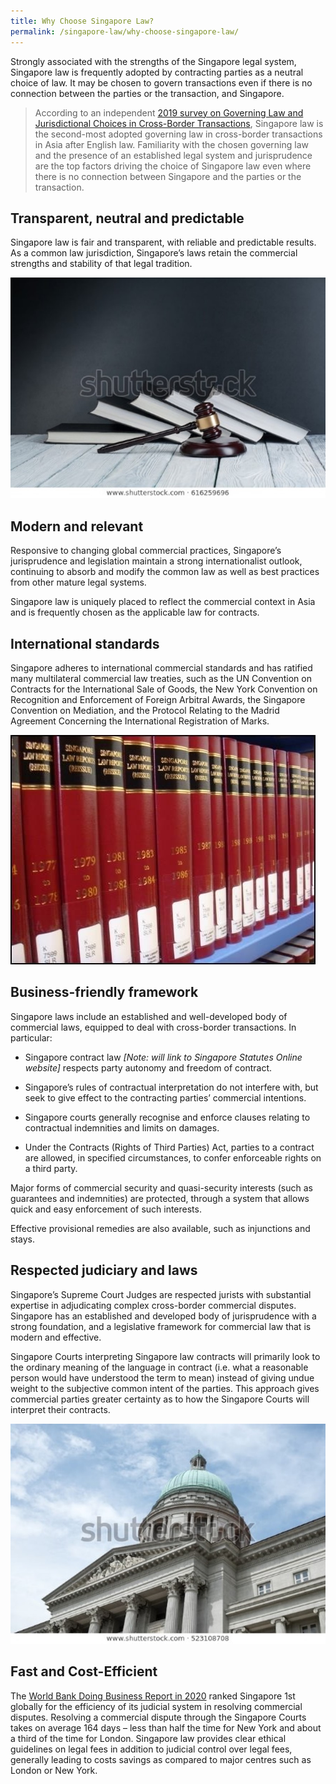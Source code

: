 ```yaml
---
title: Why Choose Singapore Law?
permalink: /singapore-law/why-choose-singapore-law/
---
```

Strongly associated with the strengths of the Singapore legal system, Singapore law is frequently adopted by contracting parties as a neutral choice of law. It may be chosen to govern transactions even if there is no connection between the parties or the transaction, and Singapore.

> According to an independent [2019 survey on Governing Law and Jurisdictional Choices in Cross-Border Transactions](https://www.sal.org.sg/Newsroom/News-Releases/NewsDetails/id/1102), Singapore law is the second-most adopted governing law in cross-border transactions in Asia after English law. Familiarity with the chosen governing law and the presence of an established legal system and jurisprudence are the top factors driving the choice of Singapore law even where there is no connection between Singapore and the parties or the transaction.

## Transparent, neutral and predictable

Singapore law is fair and transparent, with reliable and predictable results. As a common law jurisdiction, Singapore’s laws retain the commercial strengths and stability of that legal tradition.

![mock image](/images/mock-05-why-singapore-law.jpg) 

## Modern and relevant

Responsive to changing global commercial practices, Singapore’s jurisprudence and legislation maintain a strong internationalist outlook, continuing to absorb and modify the common law as well as best practices from other mature legal systems.

Singapore law is uniquely placed to reflect the commercial context in Asia and is frequently chosen as the applicable law for contracts.

## International standards

Singapore adheres to international commercial standards and has ratified many multilateral commercial law treaties, such as the UN Convention on Contracts for the International Sale of Goods, the New York Convention on Recognition and Enforcement of Foreign Arbitral Awards, the Singapore Convention on Mediation, and the Protocol Relating to the Madrid Agreement Concerning the International Registration of Marks.

![mock image](/images/mock-06-why-singapore-law.jpg) 

## Business-friendly framework

Singapore laws include an established and well-developed body of commercial laws, equipped to deal with cross-border transactions. In particular:

- Singapore contract law _[Note: will link to Singapore Statutes Online website]_ respects party autonomy and freedom of contract.

- Singapore’s rules of contractual interpretation do not interfere with, but seek to give effect to the contracting parties’ commercial intentions.

- Singapore courts generally recognise and enforce clauses relating to contractual indemnities and limits on damages.

- Under the Contracts (Rights of Third Parties) Act, parties to a contract are allowed, in specified circumstances, to confer enforceable rights on a third party.

Major forms of commercial security and quasi-security interests (such as guarantees and indemnities) are protected, through a system that allows quick and easy enforcement of such interests.

Effective provisional remedies are also available, such as injunctions and stays.

## Respected judiciary and laws

Singapore’s Supreme Court Judges are respected jurists with substantial expertise in adjudicating complex cross-border commercial disputes. Singapore has an established and developed body of jurisprudence with a strong foundation, and a legislative framework for commercial law that is modern and effective.

Singapore Courts interpreting Singapore law contracts will primarily look to the ordinary meaning of the language in contract (i.e. what a reasonable person would have understood the term to mean) instead of giving undue weight to the subjective common intent of the parties. This approach gives commercial parties greater certainty as to how the Singapore Courts will interpret their contracts.

![mock image of old supreme court building](/images/mock-04-about-singapore.jpg) 

## Fast and Cost-Efficient

The [World Bank Doing Business Report in 2020](https://www.doingbusiness.org/en/ranking) ranked Singapore 1st globally for the efficiency of its judicial system in resolving commercial disputes. Resolving a commercial dispute through the Singapore Courts takes on average 164 days – less than half the time for New York and about a third of the time for London. Singapore law provides clear ethical guidelines on legal fees in addition to judicial control over legal fees, generally leading to costs savings as compared to major centres such as London or New York.

